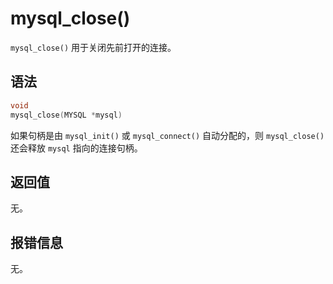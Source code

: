 mysql_close() 
==================================

`mysql_close()` 用于关闭先前打开的连接。

语法 
-----------------------

```c
void
mysql_close(MYSQL *mysql)
```



如果句柄是由 `mysql_init()` 或 `mysql_connect()` 自动分配的，则 `mysql_close()` 还会释放 `mysql` 指向的连接句柄。

返回值 
------------------------

无。

报错信息 
-------------------------

无。
